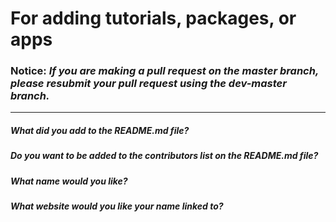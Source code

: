 For adding tutorials, packages, or apps
===========================================

### Notice:  _If you are making a pull request on the master branch, please resubmit your pull request using the dev-master branch._

----------------------------------------------------------


##### What did you add to the README.md file?



##### Do you want to be added to the contributors list on the README.md file?



##### What name would you like?



##### What website would you like your name linked to?

  